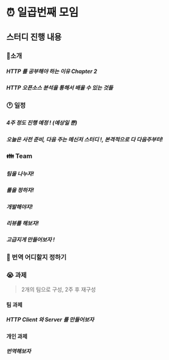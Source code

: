 # :alarm_clock: 일곱번째 모임

## 스터디 진행 내용

### :movie_camera:소개

##### HTTP 를 공부해야 하는 이유 Chapter 2

##### HTTP 오픈소스 분석을 통해서 배울 수 있는 것들

### :clock1: 일정

##### 4주 정도 진행 예정 ! (예상일 뿐)

##### 오늘은 사전 준비, 다음 주는 메신저 스터디 !, 본격적으로 다 다음주부터!

### :family: Team

##### 팀을 나누자!

##### 룰을 정하자!

##### 개발해야지!

##### 리뷰를 해보자!

##### 고급지게 만들어보자 !

### :page_with_curl: 번역 어디할지 정하기

### :sob: 과제

> 2개의 팀으로 구성, 2주 후 재구성

#### 팀 과제

##### HTTP Client 와 Server 를 만들어보자

#### 개인 과제

##### 번역해보자
